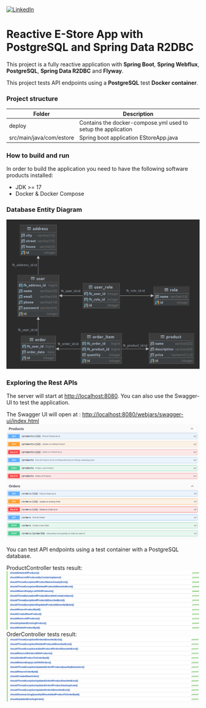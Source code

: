 [![LinkedIn](https://img.shields.io/badge/LinkedIn-0077B5?style=badge&logo=linkedin&logoColor=white)](http://linkedin.com/in/dmytro-trotsenko-97a6211a5)

# Reactive E-Store App with PostgreSQL and Spring Data R2DBC

This project is a fully reactive application with **Spring Boot**, **Spring Webflux**, **PostgreSQL**, 
**Spring Data R2DBC** and **Flyway**.

This project tests API endpoints using a **PostgreSQL** test **Docker container**.

### Project structure


| Folder                   | Description                                                   |
|--------------------------|---------------------------------------------------------------|
| deploy                   | Contains the docker-compose.yml used to setup the application |
| src/main/java/com/estore | Spring boot application EStoreApp.java                        |

### How to build and run

In order to build the application you need to have the following software products installed:
- JDK >= 17
- Docker & Docker Compose

### Database Entity Diagram

![e_store_SQL](readme_img/e_store_SQL.png)

### Exploring the Rest APIs

The server will start at <http://localhost:8080>.
You can also use the Swagger-UI to test the application.

The Swagger UI will open at : <http://localhost:8080/webjars/swagger-ui/index.html>
![products](readme_img/products.png)
![orders](readme_img/Orders.png)

You can test API endpoints using a test container with a PostgreSQL database.

ProductController tests result:
![Product_tests](readme_img/Product_tests.png)
OrderController tests result:
![Order_tests](readme_img/Order_tests.png)

